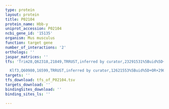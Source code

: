 ```yaml
---
type: protein
layout: protein
title: P02104
protein_name: Hbb-y
uniprot_accession: P02104
ncbi_gene_id: '15135'
organism: Mus musculus
function: target gene
number_of_interactions: '2'
orthologs: ''
jaspar_matrices: ''
tfs: 'Trim28,Q62318,21849,TRRUST,inferred by curator,23291531%5Buid%5D+OR+29087512%5Buid%5D,Yes

  Klf3,Q60980,16599,TRRUST,inferred by curator,12621553%5Buid%5D+OR+29087512%5Buid%5D,Yes'
targets: ''
tfs_download: tfs_of_P02104.tsv
targets_download: ''
bindingSites_download: ''
binding_sites_ls: ''

---
```


